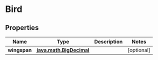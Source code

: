 
# Bird

## Properties
| Name | Type | Description | Notes |
| ------------ | ------------- | ------------- | ------------- |
| **wingspan** | [**java.math.BigDecimal**](java.math.BigDecimal.md) |  |  [optional] |



